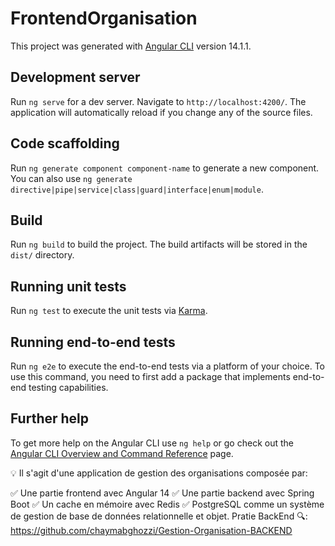 # FrontendOrganisation

This project was generated with [Angular CLI](https://github.com/angular/angular-cli) version 14.1.1.

## Development server

Run `ng serve` for a dev server. Navigate to `http://localhost:4200/`. The application will automatically reload if you change any of the source files.

## Code scaffolding

Run `ng generate component component-name` to generate a new component. You can also use `ng generate directive|pipe|service|class|guard|interface|enum|module`.

## Build

Run `ng build` to build the project. The build artifacts will be stored in the `dist/` directory.

## Running unit tests

Run `ng test` to execute the unit tests via [Karma](https://karma-runner.github.io).

## Running end-to-end tests

Run `ng e2e` to execute the end-to-end tests via a platform of your choice. To use this command, you need to first add a package that implements end-to-end testing capabilities.

## Further help

To get more help on the Angular CLI use `ng help` or go check out the [Angular CLI Overview and Command Reference](https://angular.io/cli) page.

💡 Il s'agit d'une application de gestion des organisations composée par:

✅ Une partie frontend avec Angular 14
✅ Une partie backend avec Spring Boot
✅ Un cache en mémoire avec Redis
✅ PostgreSQL comme un système de gestion de base de données relationnelle et objet.
Pratie BackEnd 🔍: https://github.com/chaymabghozzi/Gestion-Organisation-BACKEND
